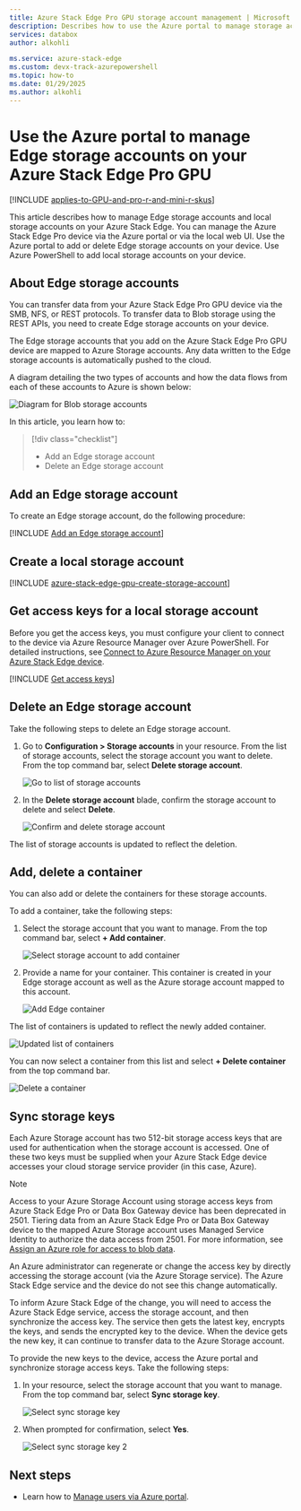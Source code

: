 ```yaml
---
title: Azure Stack Edge Pro GPU storage account management | Microsoft Docs 
description: Describes how to use the Azure portal to manage storage account on your Azure Stack Edge Pro GPU.
services: databox
author: alkohli

ms.service: azure-stack-edge
ms.custom: devx-track-azurepowershell
ms.topic: how-to
ms.date: 01/29/2025
ms.author: alkohli
---
```

# Use the Azure portal to manage Edge storage accounts on your Azure Stack Edge Pro GPU

[!INCLUDE [applies-to-GPU-and-pro-r-and-mini-r-skus](../../includes/azure-stack-edge-applies-to-gpu-pro-r-mini-r-sku.md)]

This article describes how to manage Edge storage accounts and local storage accounts on your Azure Stack Edge. You can manage the Azure Stack Edge Pro device via the Azure portal or via the local web UI. Use the Azure portal to add or delete Edge storage accounts on your device. Use Azure PowerShell to add local storage accounts on your device.

## About Edge storage accounts

You can transfer data from your Azure Stack Edge Pro GPU device via the SMB, NFS, or REST protocols. To transfer data to Blob storage using the REST APIs, you need to create Edge storage accounts on your device. 

The Edge storage accounts that you add on the Azure Stack Edge Pro GPU device are mapped to Azure Storage accounts. Any data written to the Edge storage accounts is automatically pushed to the cloud.

A diagram detailing the two types of accounts and how the data flows from each of these accounts to Azure is shown below:

![Diagram for Blob storage accounts](media/azure-stack-edge-gpu-manage-storage-accounts/ase-blob-storage.svg)

In this article, you learn how to:

> [!div class="checklist"]
> * Add an Edge storage account
> * Delete an Edge storage account

## Add an Edge storage account

To create an Edge storage account, do the following procedure:

[!INCLUDE [Add an Edge storage account](../../includes/azure-stack-edge-gateway-add-storage-account.md)]

## Create a local storage account

[!INCLUDE [azure-stack-edge-gpu-create-storage-account](../../includes/azure-stack-edge-gpu-create-storage-account.md)]

## Get access keys for a local storage account

Before you get the access keys, you must configure your client to connect to the device via Azure Resource Manager over Azure PowerShell. For detailed instructions, see [Connect to Azure Resource Manager on your Azure Stack Edge device](azure-stack-edge-gpu-connect-resource-manager.md).

[!INCLUDE [Get access keys](../../includes/azure-stack-edge-gpu-get-access-keys-for-local-storage-account.md)]

## Delete an Edge storage account

Take the following steps to delete an Edge storage account.

1. Go to **Configuration > Storage accounts** in your resource. From the list of storage accounts, select the storage account you want to delete. From the top command bar, select **Delete storage account**.

    ![Go to list of storage accounts](media/azure-stack-edge-gpu-manage-storage-accounts/delete-edge-storage-account-1.png)

2. In the **Delete storage account** blade, confirm the storage account to delete and select **Delete**.

    ![Confirm and delete storage account](media/azure-stack-edge-gpu-manage-storage-accounts/delete-edge-storage-account-2.png)

The list of storage accounts is updated to reflect the deletion.

## Add, delete a container

You can also add or delete the containers for these storage accounts.

To add a container, take the following steps:

1. Select the storage account that you want to manage. From the top command bar, select **+ Add container**.

    ![Select storage account to add container](media/azure-stack-edge-gpu-manage-storage-accounts/add-container-1.png)

2. Provide a name for your container. This container is created in your Edge storage account as well as the Azure storage account mapped to this account. 

    ![Add Edge container](media/azure-stack-edge-gpu-manage-storage-accounts/add-container-2.png)

The list of containers is updated to reflect the newly added container.

![Updated list of containers](media/azure-stack-edge-gpu-manage-storage-accounts/add-container-4.png)

You can now select a container from this list and select **+ Delete container** from the top command bar. 

![Delete a container](media/azure-stack-edge-gpu-manage-storage-accounts/add-container-3.png)

## Sync storage keys

Each Azure Storage account has two 512-bit storage access keys that are used for authentication when the storage account is accessed. One of these two keys must be supplied when your Azure Stack Edge device accesses your cloud storage service provider (in this case, Azure).

> [!NOTE]
> Access to your Azure Storage Account using storage access keys from Azure Stack Edge Pro or Data Box Gateway device has been deprecated in 2501. Tiering data from an Azure Stack Edge Pro or Data Box Gateway device to the mapped Azure Storage account uses Managed Service Identity to authorize the data access from 2501. For more information, see [Assign an Azure role for access to blob data](../storage/blobs/assign-azure-role-data-access.md?tabs=portal#assign-an-azure-role).

An Azure administrator can regenerate or change the access key by directly accessing the storage account (via the Azure Storage service). The Azure Stack Edge service and the device do not see this change automatically.
 
To inform Azure Stack Edge of the change, you will need to access the Azure Stack Edge service, access the storage account, and then synchronize the access key. The service then gets the latest key, encrypts the keys, and sends the encrypted key to the device. When the device gets the new key, it can continue to transfer data to the Azure Storage account. 
 
To provide the new keys to the device, access the Azure portal and synchronize storage access keys. Take the following steps: 

1. In your resource, select the storage account that you want to manage. From the top command bar, select **Sync storage key**.

    ![Select sync storage key](media/azure-stack-edge-gpu-manage-storage-accounts/sync-storage-key-1.png)

2. When prompted for confirmation, select **Yes**.

    ![Select sync storage key 2](media/azure-stack-edge-gpu-manage-storage-accounts/sync-storage-key-2.png)

## Next steps

- Learn how to [Manage users via Azure portal](azure-stack-edge-gpu-manage-users.md).
